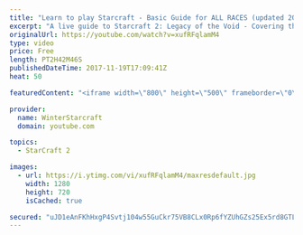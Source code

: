 ```yaml
---
title: "Learn to play Starcraft - Basic Guide for ALL RACES (updated 2017)"
excerpt: "A live guide to Starcraft 2: Legacy of the Void - Covering the basics and build orders for all of the races, and covering the important decisions to be made early in the game.  Not a step by step guide but a demonstration once you have the very basics of the units and races!"
originalUrl: https://youtube.com/watch?v=xufRFqlamM4
type: video
price: Free
length: PT2H42M46S
publishedDateTime: 2017-11-19T17:09:41Z
heat: 50

featuredContent: "<iframe width=\"800\" height=\"500\" frameborder=\"0\" src=\"https://www.youtube.com/embed/xufRFqlamM4\" allow=\"accelerometer; autoplay; encrypted-media; gyroscope; picture-in-picture\" allowfullscreen></iframe>"

provider:
  name: WinterStarcraft
  domain: youtube.com

topics:
  - StarCraft 2

images:
  - url: https://i.ytimg.com/vi/xufRFqlamM4/maxresdefault.jpg
    width: 1280
    height: 720
    isCached: true

secured: "uJD1eAnFKhHxgP4Svtj104w55GuCkr75VB8CLx0Rp6fYZUhGZs25Ex5rd8GTL4CuQJLDds3vz9xIYl5Y/2NIK3pLJr89JHXJyhc7OM6Wm9aVcX38vY8o7Hf+ea3oR71xCpjUXNBxT+8RT5HQigwlimo4AwGpiPWP4/ZL58q+ojCYQSCbK5ZMcCNlOESFxPiD9EwBLaRxGEasRi5eAW/RPHWzQXTs7RVjPRKtrNNb9l8iqcwUZzSqcGFGQM6CUHk6epAxgLRJMb1kuWWZACRBajK+x6DEH786dtPCSUJwWBEJVZrqpYBmGTo18zJO//vPyD3sAYTwKVEvKPi42H2SovmNSrSg5s7Xz+Qv3Ah7NiyX6FPtv2o1vOMQZlV3FxIwDjDLvWPrqKAwD6P0xWSJTSlr6F5EmIb+8dehPtqYwPBHkE8v8kINA2JvBTgmghzU;9TObMKROp/fd6Wb7xhO80Q=="
---
```


